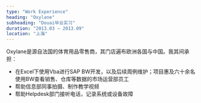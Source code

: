 ```yaml
---
type: "Work Experience"
heading: "Oxylane"
subheading: "Douai毕业实习"
duration: "2013.03 – 2013.09"
location: "上海"
---
```


Oxylane是源自法国的体育用品零售商，其门店遍布欧洲各国与中国。我其间承担：
+ 在Excel下使用Vba进行SAP BW开发，以及后续周例维护；项目惠及六十余名使用BW查看销售、仓库等数据的市场运营部员工
+ 帮助信息部同事拍摄、制作教学视频
+ 帮助Helpdesk部门接听电话，记录系统或设备故障